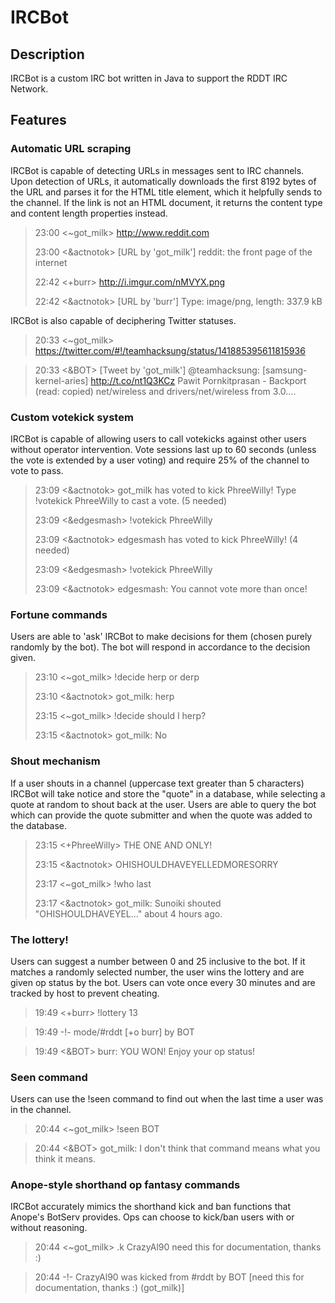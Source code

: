 IRCBot
======

Description
-----------

IRCBot is a custom IRC bot written in Java to support the RDDT IRC Network.

Features
--------

### Automatic URL scraping

IRCBot is capable of detecting URLs in messages sent to IRC channels. Upon detection of URLs, it automatically downloads the first 8192 bytes of the URL and parses it for the HTML title element, which it helpfully sends to the channel. If the link is not an HTML document, it returns the content type and content length properties instead.

> 23:00 <~got_milk> http://www.reddit.com
>
> 23:00 <&actnotok> [URL by 'got_milk'] reddit: the front page of the internet
>
> 22:42 <+burr> http://i.imgur.com/nMVYX.png
>
> 22:42 <&actnotok> [URL by 'burr'] Type: image/png, length: 337.9 kB

IRCBot is also capable of deciphering Twitter statuses.

> 20:33 <~got_milk> https://twitter.com/#!/teamhacksung/status/141885395611815936

> 20:33 <&BOT> [Tweet by 'got_milk'] @teamhacksung: [samsung-kernel-aries] http://t.co/nt1Q3KCz Pawit Pornkitprasan - Backport (read: copied) net/wireless and drivers/net/wireless from 3.0....

### Custom votekick system

IRCBot is capable of allowing users to call votekicks against other users without operator intervention. Vote sessions last up to 60 seconds (unless the vote is extended by a user voting) and require 25% of the channel to vote to pass.

> 23:09 <&actnotok> got_milk has voted to kick PhreeWilly! Type !votekick PhreeWilly to cast a vote. (5 needed)
>
> 23:09 <&edgesmash> !votekick PhreeWilly
>
> 23:09 <&actnotok> edgesmash has voted to kick PhreeWilly! (4 needed)
>
> 23:09 <&edgesmash> !votekick PhreeWilly 
>
> 23:09 <&actnotok> edgesmash: You cannot vote more than once!

### Fortune commands

Users are able to 'ask' IRCBot to make decisions for them (chosen purely randomly by the bot). The bot will respond in accordance to the decision given.

> 23:10 <~got_milk> !decide herp or derp
>
> 23:10 <&actnotok> got_milk: herp
>
> 23:15 <~got_milk> !decide should I herp?
>
> 23:15 <&actnotok> got_milk: No

### Shout mechanism

If a user shouts in a channel (uppercase text greater than 5 characters) IRCBot will take notice and store the "quote" in a database, while selecting a quote at random to shout back at the user. Users are able to query the bot which can provide the quote submitter and when the quote was added to the database.

> 23:15 <+PhreeWilly> THE ONE AND ONLY!
>
> 23:15 <&actnotok> OHISHOULDHAVEYELLEDMORESORRY
>
> 23:17 <~got_milk> !who last
>
> 23:17 <&actnotok> got_milk: Sunoiki shouted "OHISHOULDHAVEYEL..." about 4 hours ago.

### The lottery!

Users can suggest a number between 0 and 25 inclusive to the bot. If it matches a randomly selected number, the user wins the lottery and are given op status by the bot. Users can vote once every 30 minutes and are tracked by host to prevent cheating.

> 19:49 <+burr> !lottery 13

> 19:49 -!- mode/#rddt [+o burr] by BOT

> 19:49 <&BOT> burr: YOU WON! Enjoy your op status!

### Seen command

Users can use the !seen command to find out when the last time a user was in the channel.

> 20:44 <~got_milk> !seen BOT

> 20:44 <&BOT> got_milk: I don't think that command means what you think it means.

### Anope-style shorthand op fantasy commands

IRCBot accurately mimics the shorthand kick and ban functions that Anope's BotServ provides. Ops can choose to kick/ban users with or without reasoning.

> 20:44 <~got_milk> .k CrazyAl90 need this for documentation, thanks :)

> 20:44 -!- CrazyAl90 was kicked from #rddt by BOT [need this for documentation, thanks :) (got_milk)]